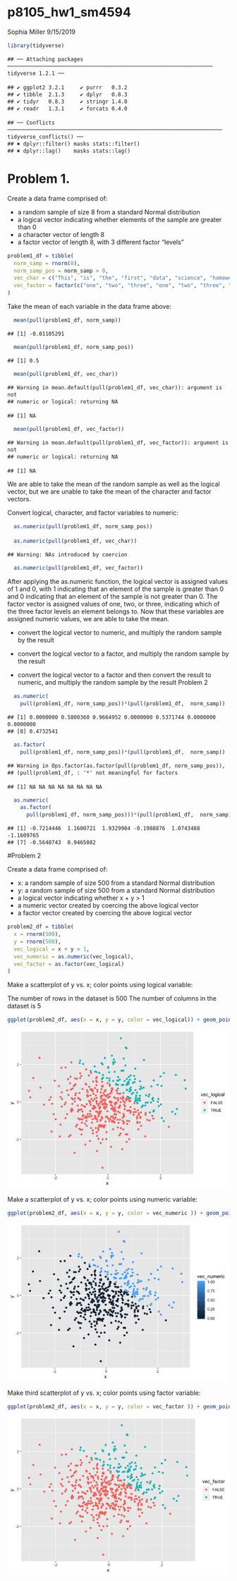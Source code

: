p8105\_hw1\_sm4594
================
Sophia Miller
9/15/2019

``` r
library(tidyverse)
```

    ## ── Attaching packages ───────────────────────────────────────────────────────────────── tidyverse 1.2.1 ──

    ## ✔ ggplot2 3.2.1     ✔ purrr   0.3.2
    ## ✔ tibble  2.1.3     ✔ dplyr   0.8.3
    ## ✔ tidyr   0.8.3     ✔ stringr 1.4.0
    ## ✔ readr   1.3.1     ✔ forcats 0.4.0

    ## ── Conflicts ──────────────────────────────────────────────────────────────────── tidyverse_conflicts() ──
    ## ✖ dplyr::filter() masks stats::filter()
    ## ✖ dplyr::lag()    masks stats::lag()

# Problem 1.

Create a data frame comprised of:

  - a random sample of size 8 from a standard Normal distribution
  - a logical vector indicating whether elements of the sample are
    greater than 0
  - a character vector of length 8
  - a factor vector of length 8, with 3 different factor “levels”

<!-- end list -->

``` r
problem1_df = tibble(
  norm_samp = rnorm(8),
  norm_samp_pos = norm_samp > 0,
  vec_char = c("This", "is", "the", "first", "data", "science", "homework", "assignment"),
  vec_factor = factor(c("one", "two", "three", "one", "two", "three", "one", "two"))
)
```

Take the mean of each variable in the data frame
    above:

``` r
  mean(pull(problem1_df, norm_samp))
```

    ## [1] -0.01105291

``` r
  mean(pull(problem1_df, norm_samp_pos))
```

    ## [1] 0.5

``` r
  mean(pull(problem1_df, vec_char))
```

    ## Warning in mean.default(pull(problem1_df, vec_char)): argument is not
    ## numeric or logical: returning NA

    ## [1] NA

``` r
  mean(pull(problem1_df, vec_factor))
```

    ## Warning in mean.default(pull(problem1_df, vec_factor)): argument is not
    ## numeric or logical: returning NA

    ## [1] NA

We are able to take the mean of the random sample as well as the logical
vector, but we are unable to take the mean of the character and factor
vectors.

Convert logical, character, and factor variables to numeric:

``` r
  as.numeric(pull(problem1_df, norm_samp_pos)) 

  as.numeric(pull(problem1_df, vec_char))
```

    ## Warning: NAs introduced by coercion

``` r
  as.numeric(pull(problem1_df, vec_factor))
```

After applying the as.numeric function, the logical vector is assigned
values of 1 and 0, with 1 indicating that an element of the sample is
greater than 0 and 0 indicating that an element of the sample is not
greater than 0. The factor vector is assigned values of one, two, or
three, indicating which of the three factor levels an element belongs
to. Now that these variables are assigned numeric values, we are able to
take the mean.

  - convert the logical vector to numeric, and multiply the random
    sample by the result

  - convert the logical vector to a factor, and multiply the random
    sample by the result

  - convert the logical vector to a factor and then convert the result
    to numeric, and multiply the random sample by the result Problem 2

<!-- end list -->

``` r
  as.numeric(
    pull(problem1_df, norm_samp_pos))*(pull(problem1_df,  norm_samp))
```

    ## [1] 0.0000000 0.5800360 0.9664952 0.0000000 0.5371744 0.0000000 0.0000000
    ## [8] 0.4732541

``` r
  as.factor(
    pull(problem1_df, norm_samp_pos))*(pull(problem1_df,  norm_samp))
```

    ## Warning in Ops.factor(as.factor(pull(problem1_df, norm_samp_pos)),
    ## (pull(problem1_df, : '*' not meaningful for factors

    ## [1] NA NA NA NA NA NA NA NA

``` r
  as.numeric(
    as.factor(
      pull(problem1_df, norm_samp_pos)))*(pull(problem1_df,  norm_samp))
```

    ## [1] -0.7214446  1.1600721  1.9329904 -0.1988876  1.0743488 -1.1609765
    ## [7] -0.5640743  0.9465082

\#Problem 2

Create a data frame comprised of:

  - x: a random sample of size 500 from a standard Normal distribution
  - y: a random sample of size 500 from a standard Normal distribution
  - a logical vector indicating whether x + y \> 1
  - a numeric vector created by coercing the above logical vector
  - a factor vector created by coercing the above logical vector

<!-- end list -->

``` r
problem2_df = tibble(
  x = rnorm(500),
  y = rnorm(500),
  vec_logical = x + y > 1,
  vec_numeric = as.numeric(vec_logical),
  vec_factor = as.factor(vec_logical)
)
```

Make a scatterplot of y vs. x; color points using logical variable:

The number of rows in the dataset is 500 The number of columns in the
dataset is
5

``` r
ggplot(problem2_df, aes(x = x, y = y, color = vec_logical)) + geom_point()
```

![](p8105_hw1_sm4594_files/figure-gfm/unnamed-chunk-1-1.png)<!-- -->

Make a scatterplot of y vs. x; color points using numeric
variable:

``` r
ggplot(problem2_df, aes(x = x, y = y, color = vec_numeric )) + geom_point()
```

![](p8105_hw1_sm4594_files/figure-gfm/unnamed-chunk-2-1.png)<!-- -->

Make third scatterplot of y vs. x; color points using factor
variable:

``` r
ggplot(problem2_df, aes(x = x, y = y, color = vec_factor )) + geom_point()
```

![](p8105_hw1_sm4594_files/figure-gfm/unnamed-chunk-3-1.png)<!-- -->
